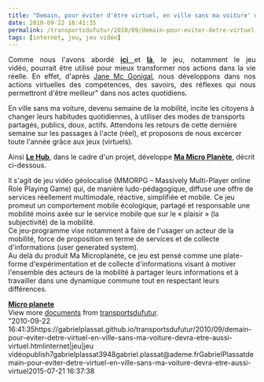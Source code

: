 ```yaml
---
title: "Demain, pour éviter d'être virtuel, en ville sans ma voiture' devra être aussi virtuel ...'"
date: 2010-09-22 16:41:35
permalink: /transportsdufutur/2010/09/demain-pour-eviter-detre-virtuel-en-ville-sans-ma-voiture-devra-etre-aussi-virtuel.html
tags: [internet, jeu, jeu vidéo]
---
```


<p style="text-align: justify">Comme nous l'avons abordé <strong><a href="https://gabrielplassat.github.io/transportsdufutur/2010/08/et-si-les-mobilites-de-demain-etaient-pensees-a-travers-le-jeu.html" target="_blank">ici </a></strong>et <strong><a href="https://gabrielplassat.github.io/transportsdufutur/2010/09/theorie-des-jeux-et-confiance-appliquees-aux-transports.html" target="_blank">là</a></strong>, le jeu, notamment le jeu vidéo, pourrait être utilisé pour mieux transformer nos actions dans la vie réelle. En effet, d'après <a href="http://www.ted.com/talks/jane_mcgonigal_gaming_can_make_a_better_world.html" target="_blank">Jane Mc Gonigal</a>, nous développons dans nos actions virtuelles des compétences, des savoirs, des réflexes qui nous permettront d'être meilleur" dans nos actes quotidiens.</p> <p style=""text-align: justify"">En ville sans ma voiture, devenu semaine de la mobilité, incite les citoyens à changer leurs habitudes quotidiennes, à utiliser des modes de transports partagés, publics, doux, actifs. Attendons les retours de cette dernière semaine sur les passages à l'acte (réel), et proposons de nous excercer toute l'année grâce aux jeux (virtuels).</p> <p style=""text-align: justify"">Ainsi <strong><a href=""http://lehub-agence.com/site.php"" target=""_blank"">Le Hub</a></strong>, dans le cadre d'un projet, développe <strong><a href=""http://www.ludigo.net/index.php?rub=3&ssrub=3"" target=""_blank"">Ma Micro Planète</a></strong>, décrit ci-dessous.</p> <p style=""text-align: justify""> </p>  <!--more-->   <p style=""text-align: justifypadding-left: 30px"">Il s'agit de jeu vidéo géolocalisé (MMORPG – Massively Multi-Player online Role Playing Game) qui, de manière ludo-pédagogique, diffuse une offre de services réellement multimodale, réactive, simplifiée et mobile. Ce jeu promeut un comportement mobile écologique, partagé et responsable  une mobilité moins axée sur le service mobile que sur le « plaisir » (la subjectivité) de la mobilité.<br />Ce jeu-programme vise notamment à faire de l'usager un acteur de la mobilité, force de proposition en terme de services et de collecte d'informations (user generated system).<br />Au delà du produit Ma Microplanète, ce jeu est pensé comme une plate-forme d'expérimentation et de collecte d'informations visant à motiver l'ensemble des acteurs de la mobilité à partager leurs informations et à travailler dans une dynamique commune tout en respectant leurs différences.</p> <div id=""__ss_5258631"" style=""width: 477px""><strong style=""margin: 12px 0 4px""><a href=""http://www.slideshare.net/transportsdufutur/micro-planete"" title=""Micro planete"">Micro planete</a></strong>      <div style=""padding: 5px 0 12px"">View more <a href=""http://www.slideshare.net/"">documents</a> from <a href=""http://www.slideshare.net/transportsdufutur"">transportsdufutur</a>.</div> </div>"2010-09-22 16:41:35https://gabrielplassat.github.io/transportsdufutur/2010/09/demain-pour-eviter-detre-virtuel-en-ville-sans-ma-voiture-devra-etre-aussi-virtuel.htmlinternet|jeu|jeu vidéopublish7gabrielplassat3948gabriel.plassat@ademe.frGabrielPlassatdemain-pour-eviter-detre-virtuel-en-ville-sans-ma-voiture-devra-etre-aussi-virtuel2015-07-21 16:37:38

